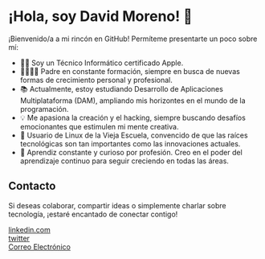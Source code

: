 # ¡Hola, soy David Moreno! 👋

¡Bienvenido/a a mi rincón en GitHub! Permíteme presentarte un poco sobre mí:

- 👨‍💻 Soy un Técnico Informático certificado Apple.
- 👨‍👩‍👧‍👦 Padre en constante formación, siempre en busca de nuevas formas de crecimiento personal y profesional.
- 📚 Actualmente, estoy estudiando Desarrollo de Aplicaciones Multiplataforma (DAM), ampliando mis horizontes en el mundo de la programación.
- 💡 Me apasiona la creación y el hacking, siempre buscando desafíos emocionantes que estimulen mi mente creativa.
- 🐧 Usuario de Linux de la Vieja Escuela, convencido de que las raíces tecnológicas son tan importantes como las innovaciones actuales.
- 📖 Aprendiz constante y curioso por profesión. Creo en el poder del aprendizaje continuo para seguir creciendo en todas las áreas.

## Contacto

Si deseas colaborar, compartir ideas o simplemente charlar sobre tecnología, ¡estaré encantado de conectar contigo!

[linkedin.com](https://www.linkedin.com/in/srtecnico/) <br>
[twitter](https://twitter.com/elarreglador1) <br>
[Correo Electrónico](mailto:elarreglador@protonmail.com)
